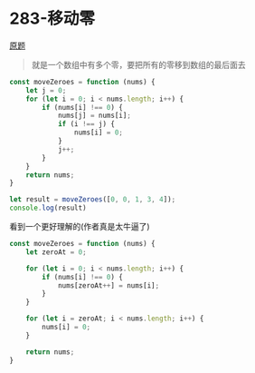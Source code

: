 # 283-移动零

[原题](https://leetcode-cn.com/problems/move-zeroes/)
> 就是一个数组中有多个零，要把所有的零移到数组的最后面去

```javascript
const moveZeroes = function (nums) {
    let j = 0;
    for (let i = 0; i < nums.length; i++) {
        if (nums[i] !== 0) {
            nums[j] = nums[i];
            if (i !== j) {
                nums[i] = 0;
            }
            j++;
        }
    }
    return nums;
}

let result = moveZeroes([0, 0, 1, 3, 4]);
console.log(result)
```

看到一个更好理解的(作者真是太牛逼了)
```javascript
const moveZeroes = function (nums) {
    let zeroAt = 0;

    for (let i = 0; i < nums.length; i++) {
        if (nums[i] !== 0) {
            nums[zeroAt++] = nums[i];
        }
    }

    for (let i = zeroAt; i < nums.length; i++) {
        nums[i] = 0;
    }

    return nums;
}
```
